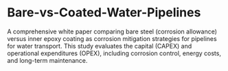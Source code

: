 # Bare-vs-Coated-Water-Pipelines
A comprehensive white paper comparing bare steel (corrosion allowance) versus inner epoxy coating as corrosion mitigation strategies for pipelines for water transport. This study evaluates the capital (CAPEX) and operational expenditures (OPEX), including corrosion control, energy costs, and long-term maintenance. 
